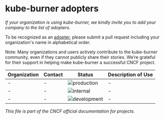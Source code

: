 # kube-burner adopters

_If your organization is using kube-burner, we kindly invite you to add your company to the list of adopters._

To be recognized as an [adopter](https://github.com/cncf/toc/blob/main/FAQ.md#what-is-the-definition-of-an-adopter), please submit a pull request including your organization's name in alphabetical order.

Note: Many organizations and users actively contribute to the kube-burner community, even if they cannot publicly share their stories. We’re grateful for their support in helping make kube-burner a successful CNCF project.

| Organization | Contact | Status | Description of Use |
| - | - | - | - |
| - | - | ![production](https://img.shields.io/badge/-production-blue?style=flat) | - |
| - | - | ![internal](https://img.shields.io/badge/-internal-green?style=flat) | - |
| - | - | ![development](https://img.shields.io/badge/-development-green?style=flat) | - |

_This file is part of the CNCF official documentation for projects._